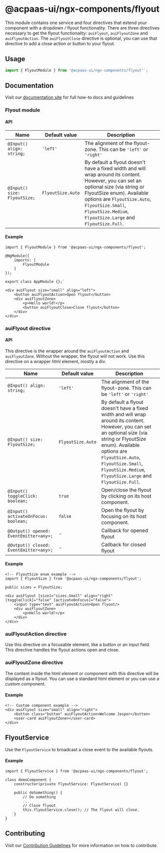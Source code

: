 # @acpaas-ui/ngx-components/flyout

This module contains one service and four directives that extend your component with a dropdown / flyout functionality.
There are three directives necessary to get the flyout functionality: `auiFlyout`, `auiFlyoutZone` and `auiFlyoutAction`. The `auiFlyoutClose` directive is optional, you can use that directive to add a close action or button to your flyout.

## Usage

```javascript
import { FlyoutModule } from '@acpaas-ui/ngx-components/flyout'`;
```

## Documentation

Visit our [documentation site](https://acpaas-ui.digipolis.be/) for full how-to docs and guidelines

### Flyout module

#### API

| Name         | Default value | Description |
| -----------  | ------ | -------------------------- |
| `@Input() align: string;` | `'left'` | The alignment of the flyout-zone. This can be `'left'` or `'right'` |
| `@Input() size: FlyoutSize;` | `FlyoutSize.Auto` | By default a flyout doesn't have a fixed width and will wrap around its content. However, you can set an optional size (via string or FlyoutSize enum). Available options are `FlyoutSize.Auto`, `FlyoutSize.Small`, `FlyoutSize.Medium`, `FlyoutSize.Large` and `FlyoutSize.Full`. |

#### Example

```
import { FlyoutModule } from '@acpaas-ui/ngx-components/flyout';

@NgModule({
	imports: [
		FlyoutModule
	]
});

export class AppModule {};`
```

```
<div auiFlyout size="small" align="left">
    <button auiFlyoutAction>Open flyout</button>
    <div auiFlyoutZone>
        <p>Hello world!</p>
        <button auiFlyoutClose>Close flyout</button>
    </div>
</div>
```

### auiFlyout directive

#### API

This directive is the wrapper around the `auiFlyoutAction` and `auiFlyoutZone`. Without the wrapper, the flyout will not work. Use this directive on a wrapper html element, mostly a div.

| Name         | Default value | Description |
| -----------  | ------ | -------------------------- |
| `@Input() align: string;` | `'left'` | The alignment of the flyout-zone. This can be `'left'` or `'right'` |
| `@Input() size: FlyoutSize;` | `FlyoutSize.Auto` | By default a flyout doesn't have a fixed width and will wrap around its content. However, you can set an optional size (via string or FlyoutSize enum). Available options are `FlyoutSize.Auto`, `FlyoutSize.Small`, `FlyoutSize.Medium`, `FlyoutSize.Large` and `FlyoutSize.Full`. |
| `@Input() toggleClick: boolean;` | `true` | Open/close the flyout by clicking on its host component. |
| `@Input() activateOnFocus: boolean;` | `false` | Open the flyout by focusing on its host component. |
| `@Output() opened: EventEmitter<any>;` | - | Callback for opened flyout |
| `@Output() closed: EventEmitter<any>;` | - | Callback for closed flyout |

#### Example

```
<!-- FlyoutSize enum example -->
import { FlyoutSize } from '@acpaas-ui/ngx-components/flyout';

public sizes = FlyoutSize;
```

```
<div auiFlyout [size]="sizes.Small" align="right" [toggleClick]="false" [activateOnFocus]="false">
    <input type="text" auiFlyoutAction>Open flyout/>
    <div auiFlyoutZone>
        <p>Hello world!</p>
    </div>
</div>
```

### auiFlyoutAction directive

Use this directive on a focusable element, like a button or an input field. This directive handles the flyout actions open and close.

### auiFlyoutZone directive

The content inside the html element or component with this directive will be displayed as a flyout. You can use a standard html element or you can use a custom component.

#### Example

```
<!-- Custom component example -->
<div auiFlyout size="small" align="right">
    <button class="button" auiFlyoutAction>Welcome Jasper</button>
    <user-card auiFlyoutZone></user-card>
</div>
```

## FlyoutService
Use the `FlyoutService` to broadcast a close event to the available flyouts.

#### Example

```
import { FlyoutService } from '@acpaas-ui/ngx-components/flyout';
```

```
class demoComponent {
    constructor(private flyoutService: FlyoutService) {}

    public doSomething() {
        // Do something
        ...
        // Close flyout
        this.flyoutService.close(); // The flyout will close.
    }
}
```

## Contributing

Visit our [Contribution Guidelines](./contribute.md) for more information on how to contribute.
